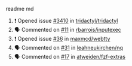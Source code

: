 readme md


<!--START_SECTION:activity--> 
1. ❗️ Opened issue [#3410](https://github.com/tridactyl/tridactyl/issues/3410) in [tridactyl/tridactyl](https://github.com/tridactyl/tridactyl)
2. 🗣 Commented on [#11](https://github.com/rbarrois/inputexec/issues/11) in [rbarrois/inputexec](https://github.com/rbarrois/inputexec)
3. ❗️ Opened issue [#36](https://github.com/maxmcd/webtty/issues/36) in [maxmcd/webtty](https://github.com/maxmcd/webtty)
4. 🗣 Commented on [#31](https://github.com/leahneukirchen/nq/issues/31) in [leahneukirchen/nq](https://github.com/leahneukirchen/nq)
5. 🗣 Commented on [#17](https://github.com/atweiden/fzf-extras/issues/17) in [atweiden/fzf-extras](https://github.com/atweiden/fzf-extras)
<!--END_SECTION:activity-->

